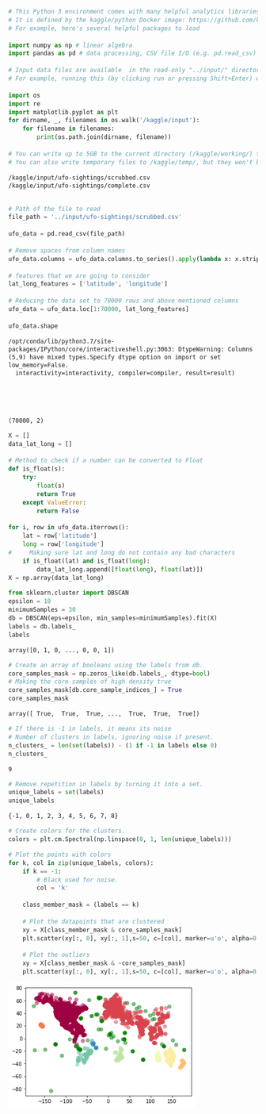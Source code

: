 ```python
# This Python 3 environment comes with many helpful analytics libraries installed
# It is defined by the kaggle/python Docker image: https://github.com/kaggle/docker-python
# For example, here's several helpful packages to load

import numpy as np # linear algebra
import pandas as pd # data processing, CSV file I/O (e.g. pd.read_csv)

# Input data files are available  in the read-only "../input/" directory
# For example, running this (by clicking run or pressing Shift+Enter) will list all files under the input directory

import os
import re
import matplotlib.pyplot as plt 
for dirname, _, filenames in os.walk('/kaggle/input'):
    for filename in filenames:
        print(os.path.join(dirname, filename))

# You can write up to 5GB to the current directory (/kaggle/working/) that gets preserved as output when you create a version using "Save & Run All" 
# You can also write temporary files to /kaggle/temp/, but they won't be saved outside of the current session
```

    /kaggle/input/ufo-sightings/scrubbed.csv
    /kaggle/input/ufo-sightings/complete.csv
    


```python

# Path of the file to read
file_path = '../input/ufo-sightings/scrubbed.csv'

ufo_data = pd.read_csv(file_path)

# Remove spaces from column names
ufo_data.columns = ufo_data.columns.to_series().apply(lambda x: x.strip())

# features that we are going to consider
lat_long_features = ['latitude', 'longitude']

# Reducing the data set to 70000 rows and above mentioned columns
ufo_data = ufo_data.loc[1:70000, lat_long_features]

ufo_data.shape
```

    /opt/conda/lib/python3.7/site-packages/IPython/core/interactiveshell.py:3063: DtypeWarning: Columns (5,9) have mixed types.Specify dtype option on import or set low_memory=False.
      interactivity=interactivity, compiler=compiler, result=result)
    




    (70000, 2)




```python
X = []
data_lat_long = []

# Method to check if a number can be converted to Float
def is_float(s):
    try:
        float(s)
        return True
    except ValueError:
        return False
    
for i, row in ufo_data.iterrows():
    lat = row['latitude']
    long = row['longitude']
#     Making sure lat and long do not contain any bad characters
    if is_float(lat) and is_float(long):
        data_lat_long.append([float(long), float(lat)])
X = np.array(data_lat_long)
```


```python
from sklearn.cluster import DBSCAN 
epsilon = 10
minimumSamples = 30
db = DBSCAN(eps=epsilon, min_samples=minimumSamples).fit(X)
labels = db.labels_
labels
```




    array([0, 1, 0, ..., 0, 0, 1])




```python
# Create an array of booleans using the labels from db.
core_samples_mask = np.zeros_like(db.labels_, dtype=bool)
# Making the core samples of high density true
core_samples_mask[db.core_sample_indices_] = True
core_samples_mask
```




    array([ True,  True,  True, ...,  True,  True,  True])




```python
# If there is -1 in labels, it means its noise
# Number of clusters in labels, ignoring noise if present.
n_clusters_ = len(set(labels)) - (1 if -1 in labels else 0)
n_clusters_
```




    9




```python
# Remove repetition in labels by turning it into a set.
unique_labels = set(labels)
unique_labels
```




    {-1, 0, 1, 2, 3, 4, 5, 6, 7, 8}




```python
# Create colors for the clusters.
colors = plt.cm.Spectral(np.linspace(0, 1, len(unique_labels)))
```


```python
# Plot the points with colors
for k, col in zip(unique_labels, colors):
    if k == -1:
        # Black used for noise.
        col = 'k'

    class_member_mask = (labels == k)

    # Plot the datapoints that are clustered
    xy = X[class_member_mask & core_samples_mask]
    plt.scatter(xy[:, 0], xy[:, 1],s=50, c=[col], marker=u'o', alpha=0.5)

    # Plot the outliers
    xy = X[class_member_mask & ~core_samples_mask]
    plt.scatter(xy[:, 0], xy[:, 1],s=50, c=[col], marker=u'o', alpha=0.5)
```


![png](README_files/README_8_0.png)

